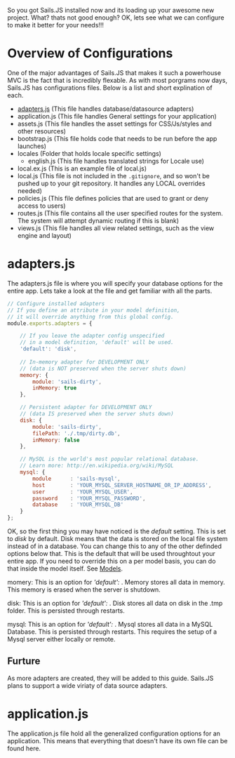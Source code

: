 So you got Sails.JS installed now and its loading up your awesome new project.  What? thats not good enough? OK, lets see what we can configure to make it better for your needs!!!

# Overview of Configurations
One of the major advantages of Sails.JS that makes it such a powerhouse MVC is the fact that is incredibly flexable.  As with most porgrams now days, Sails.JS has configurations files.  Below is a list and short explination of each.

* <a href="#adapters.js">adapters.js</a>      (This file handles database/datasource adapters)
* application.js   (This file handles General settings for your application)
* assets.js        (This file handles the asset settings for CSS/Js/styles and other resources)
* bootstrap.js     (This file holds code that needs to be run before the app launches)
* locales          (Folder that holds locale specific settings)
	* english.js   (This file handles translated strings for Locale use)
* local.ex.js      (This is an example file of local.js)
* local.js         (This file is not included in the `.gitignore`, and so won't be pushed up to your git repository.  It handles any LOCAL overrides needed)
* policies.js      (This file defines policies that are used to grant or deny access to users)
* routes.js        (This file contains all the user specified routes for the system.  The system will attempt dynamic routing if this is blank)
* views.js         (This file handles all view related settings, such as the view engine and layout)

<span id="adapters.js"></span>
# adapters.js
The adapters.js file is where you will specify your database options for the entire app.  Lets take a look at the file and get familiar with all the parts.

```javascript
// Configure installed adapters
// If you define an attribute in your model definition, 
// it will override anything from this global config.
module.exports.adapters = {

	// If you leave the adapter config unspecified 
	// in a model definition, 'default' will be used.
	'default': 'disk',
	
	// In-memory adapter for DEVELOPMENT ONLY
	// (data is NOT preserved when the server shuts down)
	memory: {
		module: 'sails-dirty',
		inMemory: true
	},

	// Persistent adapter for DEVELOPMENT ONLY
	// (data IS preserved when the server shuts down)
	disk: {
		module: 'sails-dirty',
		filePath: './.tmp/dirty.db',
		inMemory: false
	},

	// MySQL is the world's most popular relational database.
	// Learn more: http://en.wikipedia.org/wiki/MySQL
	mysql: {
		module		: 'sails-mysql',
		host		: 'YOUR_MYSQL_SERVER_HOSTNAME_OR_IP_ADDRESS',
		user		: 'YOUR_MYSQL_USER',
		password	: 'YOUR_MYSQL_PASSWORD',
		database	: 'YOUR_MYSQL_DB'
	}
};
```

OK, so the first thing you may have noticed is the _default_ setting.  This is set to _disk_ by default.  Disk means that the data is stored on the local file system instead of in a database.  You can change this to any of the other definded options below that.  This is the default that will be used throughtout your entire app.  If you need to override this on a per model basis, you can do that inside the model itself.  See [Models](Models).

momery:  This is an option for _'default':_ .  Memory stores all data in memory.  This memory is erased when the server is shutdown.

disk:  This is an option for _'default':_ .  Disk stores all data on disk in the .tmp folder.  This is persisted through restarts.

mysql:  This is an option for _'default':_ .  Mysql stores all data in a MySQL Database.  This is persisted through restarts.  This requires the setup of a Mysql server either locally or remote.

## Furture
As more adapters are created, they will be added to this guide.  Sails.JS plans to support a wide viriaty of data source adapters.

# application.js
The application.js file hold all the generalized configuration options for an application.  This means that everything that doesn't have its own file can be found here.

